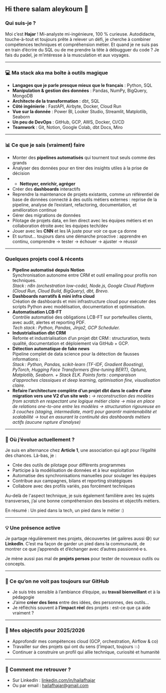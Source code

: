 ## Hi there salam aleykoum 👋
### Qui suis-je ?

Moi c’est **Hajar** ! Mi-analyste mi-ingénieure, 100 % curieuse. 
Autodidacte, touche-à-tout et toujours prête à relever un défi, je cherche à combiner compétences techniques et compréhension métier.
Et quand je ne suis pas en train d’écrire du SQL ou de me prendre la tête à débugguer du code ? Je fais du padel, je m’intéresse à la musculation et aux voyages.

---

### 💻 Ma stack aka ma boîte à outils magique

* **Langages que je parle presque mieux que le français** : Python, SQL
* **Manipulation & gestion des données** : Pandas, NumPy, BigQuery, MongoDB
* **Architecte de la transformation** : dbt, SQL
* **Côté ingénierie** : FastAPI, Airbyte, Docker, Cloud Run
* **Vue sur la donnée** : Power BI, Looker Studio, Streamlit, Matplotlib, Seaborn
* **Un peu de DevOps** : GitHub, GCP, AWS, Docker, CI/CD
* **Teamwork** : Git, Notion, Google Colab, dbt Docs, Miro

---

### 📊 Ce que je sais (vraiment) faire

* Monter des **pipelines automatisés** qui tournent tout seuls comme des grands
* Analyser des données pour en tirer des insights utiles à la prise de décision
* * **Nettoyer, enrichir, agréger**
* Créer des **dashboards** interactifs
* Reprendre la maintenance de projets existants, comme un référentiel de base de données connecté à des outils métiers externes : reprise de la pipeline, analyse de l’existant, refactoring, documentation, et amélioration continue
* Gérer des migrations de données 
* Pilotage de projets data, en lien direct avec les équipes métiers et en collaboration étroite avec les équipes tech/dev
* Jouer avec les **CNN** et les IA juste pour voir ce que ça donne
* Et surtout… toujours dans une démarche proactive : apprendre en continu, comprendre → tester → échouer → ajuster → réussir

---

### Quelques projets cool & récents

* **Pipeline automatisé depuis Notion**  
  Synchronisation autonome entre CRM et outil emailing pour profils non techniques.  
  *Stack : n8n (orchestration low-code), Node.js, Google Cloud Platform (Cloud Run, Cloud Build, BigQuery), dbt, Brevo.*
* **Dashboards narratifs & mini infra cloud**  
  Création de dashboards et mini infrastructure cloud pour exécuter des scripts Python avec modélisation, documentation et optimisation.
* **Automatisation LCB-FT**  
  Contrôle automatisé des obligations LCB-FT sur portefeuilles clients, avec audit, alertes et reporting PDF.  
  *Tech stack : Python, Pandas, Jinja2, GCP Scheduler.*
* **Industrialisation dbt CRM**  
  Refonte et industrialisation d’un projet dbt CRM : structuration, tests qualité, documentation et déploiement via GitHub + GCP.
* **Détection automatique de fake news**  
  Pipeline complet de data science pour la détection de fausses informations :  
  *Stack : Python, Pandas, scikit-learn (TF-IDF, Gradient Boosting), PyTorch, Hugging Face Transformers (fine-tuning BERT), Optuna, Matplotlib, Seaborn.*
  *+ Stack ELK.*
  *Points forts : comparaison d’approches classiques et deep learning, optimisation fine, visualisation claire.*
* **Refaire l’architecture complète d’un **projet dbt** dans le cadre d’une **migration** vers une V2 d’un site web :**
*→ reconstruction des modèles from scratch en respectant une logique métier claire*
*→ mise en place de relations one-to-one entre les modèles*
*→ structuration rigoureuse en 3 couches (staging, intermediate, mart) pour garantir maintenabilité et scalabilité*
*→ tout en assurant la continuité des dashboards métiers actifs (aucune rupture d’analyse)*

---

### 🏢 Où j’évolue actuellement ?

Je suis en alternance chez **Article 1**, une association qui agit pour l’égalité des chances. Là-bas, je :

* Crée des outils de pilotage pour différents programmes
* Participe à la modélisation de données et à leur exploitation
* Automatise des synchronisations manuelles pour soulager les équipes
* Contribue aux campagnes, bilans et reporting stratégiques
* Collabore avec des profils variés, pas forcément techniques

Au-delà de l'aspect technique, je suis également familière avec les sujets transverses, j’ai une bonne compréhension des besoins et objectifs métiers.

En résumé : Un pied dans la tech, un pied dans le métier :)

---

### 💡 Une présence active

Je partage régulièrement mes projets, découvertes (et galères aussi 😅) sur **LinkedIn**. C’est ma façon de garder un pied dans la communauté, de montrer ce que j’apprends et d’échanger avec d’autres passionné·e·s.

Je mène aussi pas mal de **projets persos** pour tester de nouveaux outils ou concepts.

---

### 💬 Ce qu’on ne voit pas toujours sur GitHub

* Je suis très sensible à l’ambiance d’équipe, au **travail bienveillant** et à la pédagogie
* J’aime **créer des liens** entre des idées, des personnes, des outils…
* Je réfléchis souvent à **l’impact réel** des projets : est-ce que ça aide vraiment ?

---

### 🎯 Mes objectifs pour 2025/2026

* Approfondir mes compétences cloud (GCP, orchestration, Airflow & co)
* Travailler sur des projets qui ont du sens (l’impact, toujours 💥)
* Continuer à construire un profil qui allie technique, curiosité et humanité

---

### 📢 Comment me retrouver ?

* Sur LinkedIn : [linkedin.com/in/hailafhajar](https://linkedin.com/in/hailafhajar)
* Ou par email : [hailafhajar@gmail.com](mailto:hailafhajar@gmail.com)

